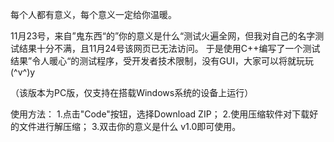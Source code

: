 每个人都有意义，每个意义一定给你温暖。

11月23号，来自”鬼东西“的”你的意义是什么“测试火遍全网，但我对自己的名字测试结果十分不满，且11月24号该网页已无法访问。
于是使用C++编写了一个测试结果”令人暖心“的测试程序，受开发者技术限制，没有GUI，大家可以将就玩玩(^v^)y

（该版本为PC版，仅支持在搭载Windows系统的设备上运行）

使用方法：
1.点击"Code"按钮，选择Download ZIP；
2.使用压缩软件对下载好的文件进行解压缩；
3.双击你的意义是什么 v1.0即可使用。
